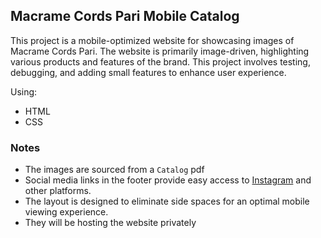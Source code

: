 ## Macrame Cords Pari Mobile Catalog

This project is a mobile-optimized website for showcasing images of Macrame Cords Pari. The website is primarily image-driven, highlighting various products and features of the brand.
This project involves testing, debugging, and adding small features to enhance user experience. 

Using:
- HTML
- CSS

### Notes
- The images are sourced from a `Catalog` pdf
- Social media links in the footer provide easy access to [Instagram](https://www.instagram.com/macrame_cords_pari) and other platforms.
- The layout is designed to eliminate side spaces for an optimal mobile viewing experience.
- They will be hosting the website privately
